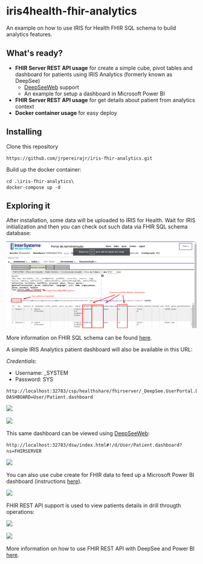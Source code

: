 # iris4health-fhir-analytics

An example on how to use IRIS for Health FHIR SQL schema to build analytics features.

## What's ready?

* **FHIR Server REST API usage** for create a simple cube, pivot tables and dashboard for patients using IRIS Analytics (formerly known as DeepSee)
  * [DeepSeeWeb](https://openexchange.intersystems.com/package/DeepSeeWeb) support
  * An example for setup a dashboard in Microsoft Power BI
* **FHIR Server REST API usage** for get details about patient from analytics context
* **Docker container usage** for easy deploy

## Installing

Clone this repository

```
https://github.com/jrpereirajr/iris-fhir-analytics.git
```

Build up the docker container:

```
cd .\iris-fhir-analytics\
docker-compose up -d
```

## Exploring it

After installation, some data will be uploaded to IRIS for Health. Wait for IRIS initialization and then you can check out such data via FHIR SQL schema database:

<img src="https://raw.githubusercontent.com/jrpereirajr/iris4health-fhir-analytics/master/img/Screenshot_36.png"></img>

More information on FHIR SQL schema can be found [here](doc/fhir-sql-schema.md).

A simple IRIS Analytics patient dashboard will also be available in this URL:

*Credentials*:
 * Username: _SYSTEM
 * Password: SYS

```
http://localhost:32783/csp/healthshare/fhirserver/_DeepSee.UserPortal.DashboardViewer.zen?DASHBOARD=User/Patient.dashboard
```

<img src="https://raw.githubusercontent.com/jrpereirajr/iris-fhir-analytics/power-bi-01/img/Lt94eO0NZa.gif"></img>

<img src="https://raw.githubusercontent.com/jrpereirajr/iris-fhir-analytics/power-bi-01/img/d2kAcL27Uo.gif"></img>

This same dashboard can be viewed using [DeepSeeWeb](https://openexchange.intersystems.com/package/DeepSeeWeb):

```
http://localhost:32783/dsw/index.html#!/d/User/Patient.dashboard?ns=FHIRSERVER
```

<img src="https://raw.githubusercontent.com/jrpereirajr/iris-fhir-analytics/power-bi-01/img/lN0F0MSNJr.gif"></img>

You can also use cube create for FHIR data to feed up a Microsoft Power BI dashboard (instructions [here](doc/power-bi-creating-patient-dashboard.md)).

<img src="https://raw.githubusercontent.com/jrpereirajr/iris-fhir-analytics/power-bi-01/img/xUxNmpMvvQ.gif"></img>

FHIR REST API support is used to view patients details in drill througth operations:

<img src="https://raw.githubusercontent.com/jrpereirajr/iris-fhir-analytics/power-bi-01/img/5y80LWQD7H.gif"></img>

<img src="https://raw.githubusercontent.com/jrpereirajr/iris-fhir-analytics/power-bi-01/img/hm33IIGQWl.gif"></img>

More information on how to use FHIR REST API with DeepSee and Power BI [here](doc/fhir-rest-api.md).